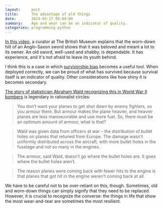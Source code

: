```yaml
---
layout:     post
title:      The advantage of old things
date:       2019-03-17 09:04:00
summary:    Age and wear can be an indicator of quality.
categories: programming python
---
```


[In this video](https://youtu.be/uIFpeBwfvbc), a curator at The British Museum explains that the worn-down hilt of an Anglo-Saxon sword shows that it was beloved and meant a lot to its owner. An old sword, well-used and shabby, is dependable. It has experience, and it's not afraid to leave its youth behind.

I think this is a case in which [survivorship bias](https://www.wikiwand.com/en/Survivorship_bias) becomes a useful tool. When deployed correctly, we can be proud of what has survived because survival itself is an indicator of quality. Other considerations like how shiny it is becomes secondary.

[The story of statistician Abraham Wald recognizing this in World War II bombers](https://www.rigb.org/blog/2014/june/how-not-to-be-wrong) is legendary in rationalist circles:

> You don’t want your planes to get shot down by enemy fighters, so you armour them. But armour makes the plane heavier, and heavier planes are less manoeuvrable and use more fuel. So, there must be an optimum amount of armour, what is that?

> Wald was given data from officers at war – the distribution of bullet holes on planes that retuned from Europe. The damage wasn’t uniformly distributed across the aircraft, with more bullet holes in the fuselage and not so many in the engines.

> The armour, said Wald, doesn’t go where the bullet holes are. It goes where the bullet holes aren’t.

> The reason planes were coming back with fewer hits to the engine is that planes that got hit in the engine weren’t coming back at all.

We have to be careful not to be over-reliant on this, though. Sometimes, old and worn-down things can simply signify that they need to be replaced. However, it is crucial to recognize the converse: the things in life that show the most wear-and-tear are sometimes the most resilient.